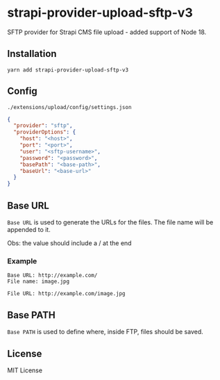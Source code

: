 # strapi-provider-upload-sftp-v3

SFTP provider for Strapi CMS file upload - added support of Node 18.

## Installation

```
yarn add strapi-provider-upload-sftp-v3
```

## Config

`./extensions/upload/config/settings.json`

```json
{
  "provider": "sftp",
  "providerOptions": {
    "host": "<host>",
    "port": "<port>",
    "user": "<sftp-username>",
    "password": "<password>",
    "basePath": "<base-path>",
    "baseUrl": "<base-url>"
  }
}
```

## Base URL
`Base URL` is used to generate the URLs for the files. The file name will be appended to it.

Obs: the value should include a / at the end

### Example
```
Base URL: http://example.com/
File name: image.jpg

File URL: http://example.com/image.jpg
```

## Base PATH
`Base PATH` is used to define where, inside FTP, files should be saved.

## License

MIT License
